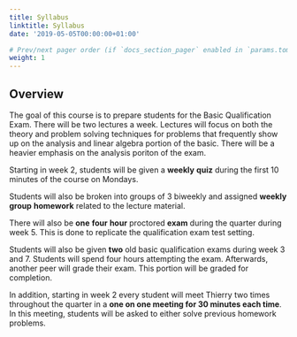 ```yaml
---
title: Syllabus
linktitle: Syllabus
date: '2019-05-05T00:00:00+01:00'

# Prev/next pager order (if `docs_section_pager` enabled in `params.toml`)
weight: 1
---
```


## Overview

The goal of this course is to prepare students for the Basic Qualification Exam. There will be two lectures a week. Lectures will focus on both the theory and problem solving techniques for problems that frequently show up on the analysis and linear algebra portion of the basic. There will be a heavier emphasis on the analysis poriton of the exam. 

Starting in week 2, students will be given a **weekly** **quiz** during the first 10 minutes of the course on Mondays. 

Students will also be broken into groups of 3 biweekly and assigned **weekly** **group** **homework** related to the lecture material.  

There will also be **one** **four** **hour** proctored **exam** during the quarter during week 5. This is done to replicate the qualification exam test setting. 

Students will also be given **two** old basic qualification exams during week 3 and 7. Students will spend four hours attempting the exam. Afterwards, another peer will grade their exam. This portion will be graded for completion.

In addition, starting in week 2 every student will meet Thierry two times throughout the quarter in a **one on one meeting for 30 minutes each time**. In this meeting, students will be asked to either solve previous homework problems.

